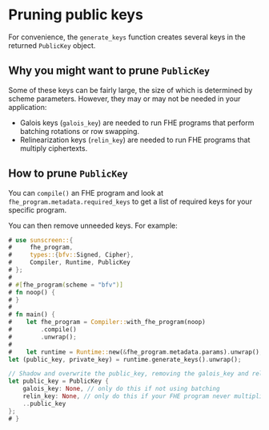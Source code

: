 # Pruning public keys
For convenience, the `generate_keys` function creates several keys in the returned `PublicKey` object. 

## Why you might want to prune `PublicKey`
Some of these keys can be fairly large, the size of which is determined by scheme parameters. However, they may or may not be needed in your application:

* Galois keys (`galois_key`) are needed to run FHE programs that perform batching rotations or row swapping.
* Relinearization keys (`relin_key`) are needed to run FHE programs that multiply ciphertexts.


## How to prune `PublicKey`

You can `compile()` an FHE program and look at `fhe_program.metadata.required_keys` to get a list of required keys for your specific program.

You can then remove unneeded keys. For example:
```rust
# use sunscreen::{
#     fhe_program,
#     types::{bfv::Signed, Cipher},
#     Compiler, Runtime, PublicKey
# };
#
# #[fhe_program(scheme = "bfv")]
# fn noop() {
# }
#
# fn main() {
#    let fhe_program = Compiler::with_fhe_program(noop)
#        .compile()
#        .unwrap();
#
#    let runtime = Runtime::new(&fhe_program.metadata.params).unwrap();
let (public_key, private_key) = runtime.generate_keys().unwrap();

// Shadow and overwrite the public_key, removing the galois_key and relin_key
let public_key = PublicKey {
    galois_key: None, // only do this if not using batching
    relin_key: None, // only do this if your FHE program never multiplies ciphertexts
    ..public_key
};
# }
```


